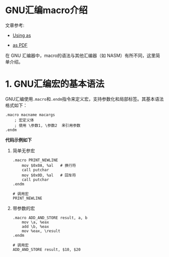 # GNU汇编macro介绍


文章参考:

- [Using as](https://sourceware.org/binutils/docs/as/index.html)

- [as PDF](https://sourceware.org/binutils/docs-2.38/as.pdf)


在 GNU 汇编器中，macro的语法与其他汇编器（如 NASM）有所不同，这里简单介绍。

# 1. GNU汇编宏的基本语法

GNU汇编使用`.macro`和`.endm`指令来定义宏，支持参数化和局部标签。其基本语法格式如下：

```assembly
.macro macname macargs
    ; 宏定义体
    ; 使用 \参数1, \参数2  来引用参数
.endm
```

**代码示例如下**

1. 简单无参宏

    ```assembly
    .macro PRINT_NEWLINE
        mov $0x0A, %al   # 换行符
        call putchar
        mov $0x0D, %al   # 回车符
        call putchar
    .endm
    
    # 调用宏
    PRINT_NEWLINE
    ```

2. 带参数的宏

    ```assembly
    .macro ADD_AND_STORE result, a, b
        mov \a, %eax
        add \b, %eax
        mov %eax, \result
    .endm
    
    # 调用宏
    ADD_AND_STORE result, $10, $20
    ```




